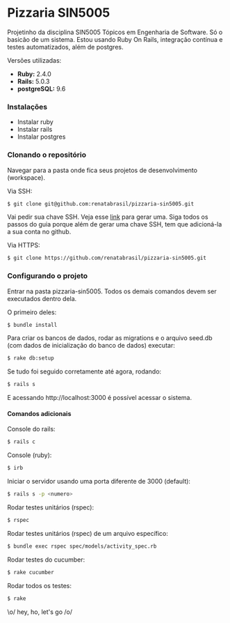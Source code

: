 # Pizzaria SIN5005

Projetinho da disciplina SIN5005 Tópicos em Engenharia de Software. Só o basicão de um sistema. Estou usando Ruby On Rails, integração contínua e testes automatizados, além de postgres.

Versões utilizadas:

  - **Ruby:** 2.4.0
  - **Rails:** 5.0.3
  - **postgreSQL:** 9.6

### Instalações

   - Instalar ruby
   - Instalar rails
   - Instalar postgres

### Clonando o repositório

Navegar para a pasta onde fica seus projetos de desenvolvimento (workspace).

Via SSH:

```sh
$ git clone git@github.com:renatabrasil/pizzaria-sin5005.git
```

Vai pedir sua chave SSH. Veja esse [link](https://help.github.com/articles/connecting-to-github-with-ssh/) para gerar uma. Siga todos os passos do guia porque além de gerar uma chave SSH, tem que adicioná-la a sua conta no github.

Via HTTPS:

```sh
$ git clone https://github.com/renatabrasil/pizzaria-sin5005.git
```

### Configurando o projeto

Entrar na pasta pizzaria-sin5005. Todos os demais comandos devem ser executados dentro dela.

O primeiro deles:
```sh
$ bundle install
```

Para criar os bancos de dados, rodar as migrations e o arquivo seed.db (com dados de inicialização do banco de dados) executar:

```sh
$ rake db:setup
```

Se tudo foi seguido corretamente até agora, rodando:
```sh
$ rails s
```

E acessando http://localhost:3000 é possível acessar o sistema.

#### Comandos adicionais

Console do rails:
```sh
$ rails c
```
Console (ruby):
```sh
$ irb
```

Iniciar o servidor usando uma porta diferente de 3000 (default):
```sh
$ rails s -p <numero>
```

Rodar testes unitários (rspec):
```sh
$ rspec
```
Rodar testes unitários (rspec) de um arquivo específico:
```sh
$ bundle exec rspec spec/models/activity_spec.rb
```

Rodar testes do cucumber:
```sh
$ rake cucumber
```

Rodar todos os testes:
```sh
$ rake
```
 \o/ hey, ho, let's go /o/

